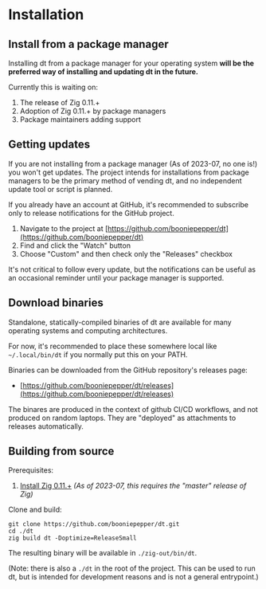 # Installation


## Install from a package manager

Installing dt from a package manager for your operating system **will be the
preferred way of installing and updating dt in the future.**

Currently this is waiting on:

1. The release of Zig 0.11.+
2. Adoption of Zig 0.11.+ by package managers
3. Package maintainers adding support


## Getting updates

If you are not installing from a package manager (As of 2023-07, no one is!)
you won't get updates. The project intends for installations from package
managers to be the primary method of vending dt, and no independent update tool
or script is planned.

If you already have an account at GitHub, it's recommended to subscribe only to
release notifications for the GitHub project.

1. Navigate to the project at [https://github.com/booniepepper/dt](https://github.com/booniepepper/dt)
2. Find and click the "Watch" button
3. Choose "Custom" and then check only the "Releases" checkbox

It's not critical to follow every update, but the notifications can be useful
as an occasional reminder until your package manager is supported.


## Download binaries

Standalone, statically-compiled binaries of dt are available for many operating
systems and computing architectures.

For now, it's recommended to place these somewhere local like `~/.local/bin/dt`
if you normally put this on your PATH.

Binaries can be downloaded from the GitHub repository's releases page:

* [https://github.com/booniepepper/dt/releases](https://github.com/booniepepper/dt/releases)

The binares are produced in the context of github CI/CD workflows, and not
produced on random laptops. They are "deployed" as attachments to releases
automatically.


## Building from source

Prerequisites:

1. [Install Zig 0.11.+](https://ziglang.org/download/)
   _(As of 2023-07, this requires the "master" release of Zig)_

Clone and build:

```
git clone https://github.com/booniepepper/dt.git
cd ./dt
zig build dt -Doptimize=ReleaseSmall
```

The resulting binary will be available in `./zig-out/bin/dt`.

(Note: there is also a `./dt` in the root of the project. This can be used
to run dt, but is intended for development reasons and is not a general
entrypoint.)

